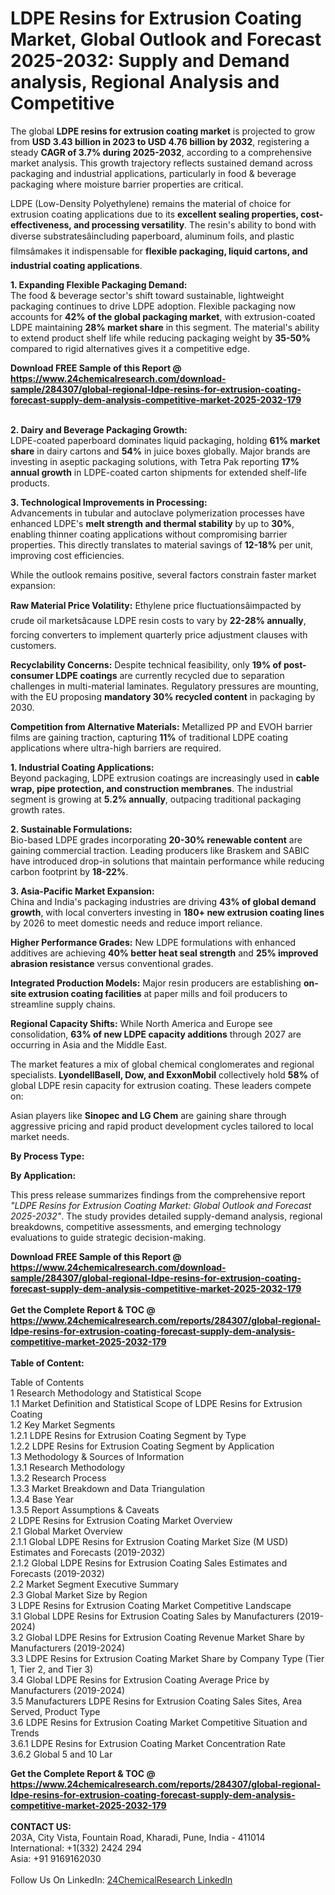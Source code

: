 <h1>LDPE Resins for Extrusion Coating Market, Global Outlook and Forecast 2025-2032: Supply and Demand analysis, Regional Analysis and Competitive</h1><p>The global <strong>LDPE resins for extrusion coating market</strong> is projected to grow from <strong>USD 3.43 billion in 2023 to USD 4.76 billion by 2032</strong>, registering a steady <strong>CAGR of 3.7% during 2025-2032</strong>, according to a comprehensive market analysis. This growth trajectory reflects sustained demand across packaging and industrial applications, particularly in food &amp; beverage packaging where moisture barrier properties are critical.</p><p>LDPE (Low-Density Polyethylene) remains the material of choice for extrusion coating applications due to its <strong>excellent sealing properties, cost-effectiveness, and processing versatility</strong>. The resin's ability to bond with diverse substratesâincluding paperboard, aluminum foils, and plastic filmsâmakes it indispensable for <strong>flexible packaging, liquid cartons, and industrial coating applications</strong>.</p><p><strong>1. Expanding Flexible Packaging Demand:</strong><br>
The food &amp; beverage sector's shift toward sustainable, lightweight packaging continues to drive LDPE adoption. Flexible packaging now accounts for <strong>42% of the global packaging market</strong>, with extrusion-coated LDPE maintaining <strong>28% market share</strong> in this segment. The material's ability to extend product shelf life while reducing packaging weight by <strong>35-50%</strong> compared to rigid alternatives gives it a competitive edge.</p><div><b>Download FREE Sample of this Report @ 
            <a href="https://www.24chemicalresearch.com/download-sample/284307/global-regional-ldpe-resins-for-extrusion-coating-forecast-supply-dem-analysis-competitive-market-2025-2032-179">
            https://www.24chemicalresearch.com/download-sample/284307/global-regional-ldpe-resins-for-extrusion-coating-forecast-supply-dem-analysis-competitive-market-2025-2032-179</a></b></div><br><p><strong>2. Dairy and Beverage Packaging Growth:</strong><br>
LDPE-coated paperboard dominates liquid packaging, holding <strong>61% market share</strong> in dairy cartons and <strong>54%</strong> in juice boxes globally. Major brands are investing in aseptic packaging solutions, with Tetra Pak reporting <strong>17% annual growth</strong> in LDPE-coated carton shipments for extended shelf-life products.</p><p><strong>3. Technological Improvements in Processing:</strong><br>
Advancements in tubular and autoclave polymerization processes have enhanced LDPE's <strong>melt strength and thermal stability</strong> by up to <strong>30%</strong>, enabling thinner coating applications without compromising barrier properties. This directly translates to material savings of <strong>12-18%</strong> per unit, improving cost efficiencies.</p><p>While the outlook remains positive, several factors constrain faster market expansion:</p><p><strong>Raw Material Price Volatility:</strong> Ethylene price fluctuationsâimpacted by crude oil marketsâcause LDPE resin costs to vary by <strong>22-28% annually</strong>, forcing converters to implement quarterly price adjustment clauses with customers.</p><p><strong>Recyclability Concerns:</strong> Despite technical feasibility, only <strong>19% of post-consumer LDPE coatings</strong> are currently recycled due to separation challenges in multi-material laminates. Regulatory pressures are mounting, with the EU proposing <strong>mandatory 30% recycled content</strong> in packaging by 2030.</p><p><strong>Competition from Alternative Materials:</strong> Metallized PP and EVOH barrier films are gaining traction, capturing <strong>11%</strong> of traditional LDPE coating applications where ultra-high barriers are required.</p><p><strong>1. Industrial Coating Applications:</strong><br>
Beyond packaging, LDPE extrusion coatings are increasingly used in <strong>cable wrap, pipe protection, and construction membranes</strong>. The industrial segment is growing at <strong>5.2% annually</strong>, outpacing traditional packaging growth rates.</p><p><strong>2. Sustainable Formulations:</strong><br>
Bio-based LDPE grades incorporating <strong>20-30% renewable content</strong> are gaining commercial traction. Leading producers like Braskem and SABIC have introduced drop-in solutions that maintain performance while reducing carbon footprint by <strong>18-22%</strong>.</p><p><strong>3. Asia-Pacific Market Expansion:</strong><br>
China and India's packaging industries are driving <strong>43% of global demand growth</strong>, with local converters investing in <strong>180+ new extrusion coating lines</strong> by 2026 to meet domestic needs and reduce import reliance.</p><p><strong>Higher Performance Grades:</strong> New LDPE formulations with enhanced additives are achieving <strong>40% better heat seal strength</strong> and <strong>25% improved abrasion resistance</strong> versus conventional grades.</p><p><strong>Integrated Production Models:</strong> Major resin producers are establishing <strong>on-site extrusion coating facilities</strong> at paper mills and foil producers to streamline supply chains.</p><p><strong>Regional Capacity Shifts:</strong> While North America and Europe see consolidation, <strong>63% of new LDPE capacity additions</strong> through 2027 are occurring in Asia and the Middle East.</p><p>The market features a mix of global chemical conglomerates and regional specialists. <strong>LyondellBasell, Dow, and ExxonMobil</strong> collectively hold <strong>58%</strong> of global LDPE resin capacity for extrusion coating. These leaders compete on:</p><p>Asian players like <strong>Sinopec and LG Chem</strong> are gaining share through aggressive pricing and rapid product development cycles tailored to local market needs.</p><p><strong>By Process Type:</strong></p><p><strong>By Application:</strong></p><p>This press release summarizes findings from the comprehensive report <em>"LDPE Resins for Extrusion Coating Market: Global Outlook and Forecast 2025-2032"</em>. The study provides detailed supply-demand analysis, regional breakdowns, competitive assessments, and emerging technology evaluations to guide strategic decision-making.</p><div><b>Download FREE Sample of this Report @ 
            <a href="https://www.24chemicalresearch.com/download-sample/284307/global-regional-ldpe-resins-for-extrusion-coating-forecast-supply-dem-analysis-competitive-market-2025-2032-179">
            https://www.24chemicalresearch.com/download-sample/284307/global-regional-ldpe-resins-for-extrusion-coating-forecast-supply-dem-analysis-competitive-market-2025-2032-179</a></b></div><br><div><b>Get the Complete Report & TOC @ 
            <a href="https://www.24chemicalresearch.com/reports/284307/global-regional-ldpe-resins-for-extrusion-coating-forecast-supply-dem-analysis-competitive-market-2025-2032-179">
            https://www.24chemicalresearch.com/reports/284307/global-regional-ldpe-resins-for-extrusion-coating-forecast-supply-dem-analysis-competitive-market-2025-2032-179</a></b></div><br>
            <b>Table of Content:</b><p>Table of Contents<br />
1 Research Methodology and Statistical Scope<br />
1.1 Market Definition and Statistical Scope of LDPE Resins for Extrusion Coating<br />
1.2 Key Market Segments<br />
1.2.1 LDPE Resins for Extrusion Coating Segment by Type<br />
1.2.2 LDPE Resins for Extrusion Coating Segment by Application<br />
1.3 Methodology & Sources of Information<br />
1.3.1 Research Methodology<br />
1.3.2 Research Process<br />
1.3.3 Market Breakdown and Data Triangulation<br />
1.3.4 Base Year<br />
1.3.5 Report Assumptions & Caveats<br />
2 LDPE Resins for Extrusion Coating Market Overview<br />
2.1 Global Market Overview<br />
2.1.1 Global LDPE Resins for Extrusion Coating Market Size (M USD) Estimates and Forecasts (2019-2032)<br />
2.1.2 Global LDPE Resins for Extrusion Coating Sales Estimates and Forecasts (2019-2032)<br />
2.2 Market Segment Executive Summary<br />
2.3 Global Market Size by Region<br />
3 LDPE Resins for Extrusion Coating Market Competitive Landscape<br />
3.1 Global LDPE Resins for Extrusion Coating Sales by Manufacturers (2019-2024)<br />
3.2 Global LDPE Resins for Extrusion Coating Revenue Market Share by Manufacturers (2019-2024)<br />
3.3 LDPE Resins for Extrusion Coating Market Share by Company Type (Tier 1, Tier 2, and Tier 3)<br />
3.4 Global LDPE Resins for Extrusion Coating Average Price by Manufacturers (2019-2024)<br />
3.5 Manufacturers LDPE Resins for Extrusion Coating Sales Sites, Area Served, Product Type<br />
3.6 LDPE Resins for Extrusion Coating Market Competitive Situation and Trends<br />
3.6.1 LDPE Resins for Extrusion Coating Market Concentration Rate<br />
3.6.2 Global 5 and 10 Lar</p><div><b>Get the Complete Report & TOC @ 
            <a href="https://www.24chemicalresearch.com/reports/284307/global-regional-ldpe-resins-for-extrusion-coating-forecast-supply-dem-analysis-competitive-market-2025-2032-179">
            https://www.24chemicalresearch.com/reports/284307/global-regional-ldpe-resins-for-extrusion-coating-forecast-supply-dem-analysis-competitive-market-2025-2032-179</a></b></div><br><b>CONTACT US:</b><br>
            203A, City Vista, Fountain Road, Kharadi, Pune, India - 411014<br>
            International: +1(332) 2424 294<br>
            Asia: +91 9169162030 <br><br>
            Follow Us On LinkedIn: <a href="https://www.linkedin.com/company/24chemicalresearch/">24ChemicalResearch LinkedIn</a>